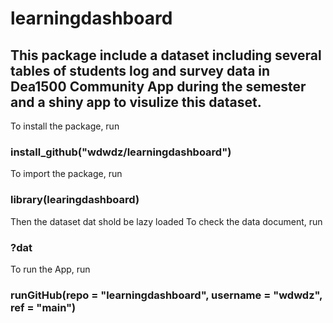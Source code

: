 # learningdashboard
## This package include a dataset including several tables of students log and survey data in Dea1500 Community App during the semester and a shiny app to visulize this dataset.
To install the package, run
### install_github("wdwdz/learningdashboard")
To import the package, run
### library(learingdashboard)
Then the dataset dat shold be lazy loaded 
To check the data document, run
### ?dat
To run the App, run
### runGitHub(repo = "learningdashboard", username = "wdwdz", ref = "main")
